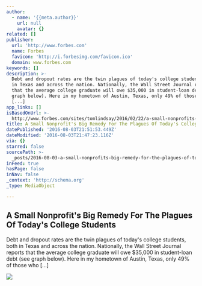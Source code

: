 ```yaml
---
author:
  - name: '{{meta.author}}'
    url: null
    avatar: {}
related: []
publisher:
  url: 'http://www.forbes.com'
  name: Forbes
  favicon: 'http://i.forbesimg.com/favicon.ico'
  domain: www.forbes.com
keywords: []
description: >-
  Debt and dropout rates are the twin plagues of today's college students, both
  in Texas and across the nation. Nationally, the Wall Street Journal reports
  that the average college graduate will owe $35,000 in student-loan debt (see
  graph below). Here in my hometown of Austin, Texas, only 49% of those who
  [...]
app_links: []
isBasedOnUrl: >-
  http://www.forbes.com/sites/tomlindsay/2016/02/22/a-small-nonprofits-big-remedy-for-the-plagues-of-todays-college-students-debt-and-dropout/#44f58565fba5
title: A Small Nonprofit's Big Remedy For The Plagues Of Today's College Students
datePublished: '2016-08-03T21:51:53.449Z'
dateModified: '2016-08-03T21:47:23.116Z'
via: {}
starred: false
sourcePath: >-
  _posts/2016-08-03-a-small-nonprofits-big-remedy-for-the-plagues-of-todays-co.md
inFeed: true
hasPage: false
inNav: false
_context: 'http://schema.org'
_type: MediaObject

---
```

<article style=""><h1>A Small Nonprofit's Big Remedy For The Plagues Of Today's College Students</h1><p>Debt and dropout rates are the twin plagues of today's college students, both in Texas and across the nation. Nationally, the Wall Street Journal reports that the average college graduate will owe $35,000 in student-loan debt (see graph below). Here in my hometown of Austin, Texas, only 49% of those who [...]</p><img src="http://i.forbesimg.com/media/assets/forbes_1200x1200.jpg" /></article>